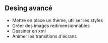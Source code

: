 ## Desing avancé

- Mettre en place un thème, utiliser les styles
- Créer des images redimensionnables
- Dessiner en xml
- Animer les transitions d'écrans
